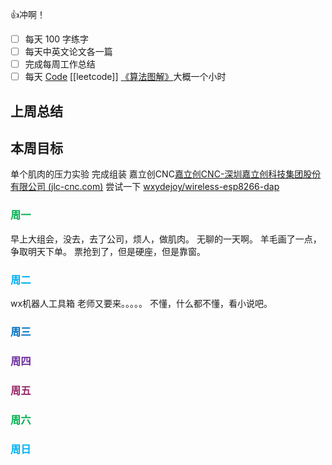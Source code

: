 👍冲啊！
- [ ] 每天 100 字练字
- [ ] 每天中英文论文各一篇
- [ ] 完成每周工作总结
- [ ] 每天 [Code](https://leetcode.cn/studyplan/top-interview-150/) [[leetcode]] [《算法图解》](https://www.bilibili.com/video/BV1PN4y1Q73P/?spm_id_from=333.788&vd_source=d3ee14ef6a5aeafdb4ae42baa01c2793)大概一个小时
## 上周总结

  

## 本周目标

  单个肌肉的压力实验
  完成组装
  嘉立创CNC[嘉立创CNC-深圳嘉立创科技集团股份有限公司 (jlc-cnc.com)](https://www.jlc-cnc.com/cncOrder/#/salesPromotion)
  尝试一下 [wxydejoy/wireless-esp8266-dap](https://github.com/wxydejoy/wireless-esp8266-dap)
### <font color="#00b050">周一</font>

早上大组会，没去，去了公司，烦人，做肌肉。
无聊的一天啊。
羊毛画了一点，争取明天下单。
票抢到了，但是硬座，但是靠窗。
### <font color="#00b0f0">周二</font>

wx机器人工具箱
老师又要来。。。。。
不懂，什么都不懂，看小说吧。

### <font color="#0070c0">周三</font>

  

### <font color="#7030a0">周四</font>

  

### <font color="#972969">周五</font>

  

### <font color="#00b050">周六</font>

  

### <font color="#00b0f0">周日</font>

